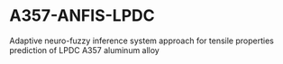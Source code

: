 # A357-ANFIS-LPDC
Adaptive neuro-fuzzy inference system approach for tensile properties prediction of LPDC A357 aluminum alloy
